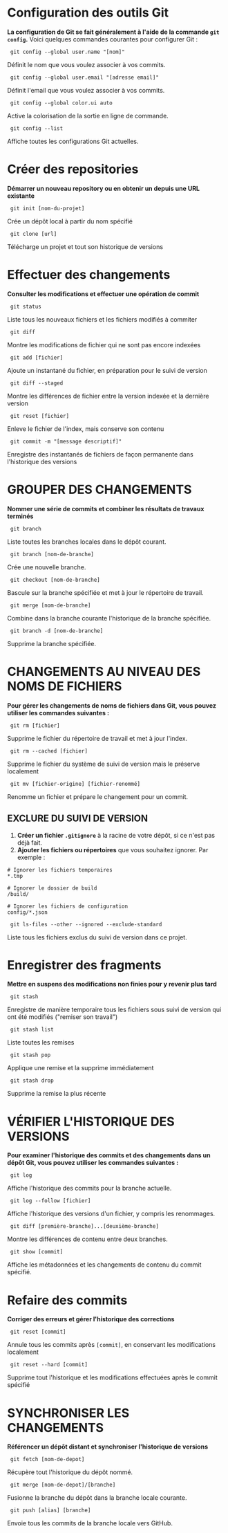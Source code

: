 # Configuration des outils Git

**La configuration de Git se fait généralement à l'aide de la commande `git config`.** Voici quelques commandes courantes pour configurer Git :

```
 git config --global user.name "[nom]"
```
Définit le nom que vous voulez associer à vos commits.

```
 git config --global user.email "[adresse email]"
```
Définit l'email que vous voulez associer à vos commits.

```
 git config --global color.ui auto
```
Active la colorisation de la sortie en ligne de commande.

```
 git config --list
```
Affiche toutes les configurations Git actuelles.

# Créer des repositories

**Démarrer un nouveau repository ou en obtenir un depuis une URL existante**

```
 git init [nom-du-projet]
```

Crée un dépôt local à partir du nom spécifié

```
 git clone [url]
```

Télécharge un projet et tout son historique de versions

# Effectuer des changements

**Consulter les modifications et effectuer une opération de commit**

```
 git status
```

Liste tous les nouveaux fichiers et les fichiers modifiés à commiter

```
 git diff
```

Montre les modifications de fichier qui ne sont pas encore indexées

```
 git add [fichier]
```

Ajoute un instantané du fichier, en préparation pour le suivi de version

```
 git diff --staged
```

Montre les différences de fichier entre la version indexée et la dernière version

```
 git reset [fichier]
```

Enleve le fichier de l'index, mais conserve son contenu

```
 git commit -m "[message descriptif]"
```

Enregistre des instantanés de fichiers de façon permanente dans l'historique des versions

# GROUPER DES CHANGEMENTS

**Nommer une série de commits et combiner les résultats de travaux terminés**

```
 git branch
```
Liste toutes les branches locales dans le dépôt courant.

```
 git branch [nom-de-branche]
```
Crée une nouvelle branche.

```
 git checkout [nom-de-branche]
```
Bascule sur la branche spécifiée et met à jour le répertoire de travail.

```
 git merge [nom-de-branche]
```
Combine dans la branche courante l'historique de la branche spécifiée.

```
 git branch -d [nom-de-branche]
```
Supprime la branche spécifiée.

# CHANGEMENTS AU NIVEAU DES NOMS DE FICHIERS

**Pour gérer les changements de noms de fichiers dans Git, vous pouvez utiliser les commandes suivantes :**

```
 git rm [fichier]
```
Supprime le fichier du répertoire de travail et met à jour l'index.

```
 git rm --cached [fichier]
```

Supprime le fichier du système de suivi de version mais le préserve
localement

```
 git mv [fichier-origine] [fichier-renommé]
```
Renomme un fichier et prépare le changement pour un commit.

## EXCLURE DU SUIVI DE VERSION

1. **Créer un fichier `.gitignore`** à la racine de votre dépôt, si ce n'est pas déjà fait.
2. **Ajouter les fichiers ou répertoires** que vous souhaitez ignorer. Par exemple :

```
# Ignorer les fichiers temporaires
*.tmp

# Ignorer le dossier de build
/build/

# Ignorer les fichiers de configuration
config/*.json
```

```
 git ls-files --other --ignored --exclude-standard
```
Liste tous les fichiers exclus du suivi de version dans ce projet.

# Enregistrer des fragments

**Mettre en suspens des modifications non finies pour y revenir plus tard**

```
 git stash
```

Enregistre de manière temporaire tous les fichiers sous suivi de version qui ont été modifiés ("remiser son travail")

```
 git stash list
```

Liste toutes les remises

```
 git stash pop
```

Applique une remise et la supprime immédiatement

```
 git stash drop
```

Supprime la remise la plus récente

# VÉRIFIER L'HISTORIQUE DES VERSIONS

**Pour examiner l'historique des commits et des changements dans un dépôt Git, vous pouvez utiliser les commandes suivantes :**

```
 git log
```
Affiche l'historique des commits pour la branche actuelle.

```
 git log --follow [fichier]
```
Affiche l'historique des versions d'un fichier, y compris les renommages.

```
 git diff [première-branche]...[deuxième-branche]
```
Montre les différences de contenu entre deux branches.

```
 git show [commit]
```
Affiche les métadonnées et les changements de contenu du commit spécifié.

# Refaire des commits

**Corriger des erreurs et gérer l'historique des corrections**

```
 git reset [commit]
```

Annule tous les commits après `[commit]`, en conservant les modifications localement

```
 git reset --hard [commit]
```

Supprime tout l'historique et les modifications effectuées après le commit spécifié

# SYNCHRONISER LES CHANGEMENTS

**Référencer un dépôt distant et synchroniser l'historique de versions**

```
 git fetch [nom-de-depot]
```
Récupère tout l'historique du dépôt nommé.

```
 git merge [nom-de-depot]/[branche]
```
Fusionne la branche du dépôt dans la branche locale courante.

```
 git push [alias] [branche]
```
Envoie tous les commits de la branche locale vers GitHub.
